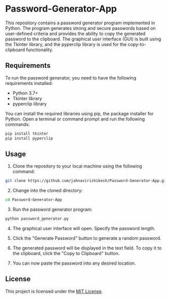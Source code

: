 # Password-Generator-App

This repository contains a password generator program implemented in Python. The program generates strong and secure passwords based on user-defined criteria and provides the ability to copy the generated password to the clipboard. The graphical user interface (GUI) is built using the Tkinter library, and the pyperclip library is used for the copy-to-clipboard functionality.

## Requirements

To run the password generator, you need to have the following requirements installed:

- Python 3.7+
- Tkinter library
- pyperclip library

You can install the required libraries using pip, the package installer for Python. Open a terminal or command prompt and run the following commands:

```bash
pip install tkinter
pip install pyperclip
```

## Usage

1. Clone the repository to your local machine using the following command:

```bash
git clone https://github.com/jahnavirishikesh/Password-Generator-App.git
```

2. Change into the cloned directory:

```bash
cd Password-Generator-App
```

3. Run the password generator program:

```bash
python password_generator.py
```

4. The graphical user interface will open. Specify the password length.

5. Click the "Generate Password" button to generate a random password.

6. The generated password will be displayed in the text field. To copy it to the clipboard, click the "Copy to Clipboard" button.

7. You can now paste the password into any desired location.

## License

This project is licensed under the [MIT License](LICENSE).

